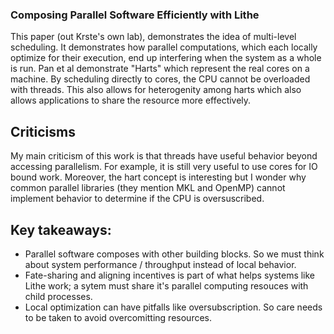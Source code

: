 ### Composing Parallel Software Efficiently with Lithe

This paper (out Krste's own lab), demonstrates the idea of multi-level scheduling. It demonstrates how parallel computations, which each locally optimize for their execution, end up interfering when the system as a whole is run. Pan et al demonstrate "Harts" which represent the real cores on a machine. By scheduling directly to cores, the CPU cannot be overloaded with threads. This also allows for heterogenity among harts which also allows applications to share the resource more effectively.

## Criticisms
My main criticism of this work is that threads have useful behavior beyond accessing parallelism. For example, it is still very useful to use cores for IO bound work. Moreover, the hart concept is interesting but I wonder why common parallel libraries (they mention MKL and OpenMP) cannot implement behavior to determine if the CPU is oversuscribed.

## Key takeaways:
* Parallel software composes with other building blocks. So we must think about system performance / throughput instead of local behavior.
* Fate-sharing and aligning incentives is part of what helps systems like Lithe work; a sytem must share it's parallel computing resouces with child processes.
* Local optimization can have pitfalls like oversubscription. So care needs to be taken to avoid overcomitting resources.
